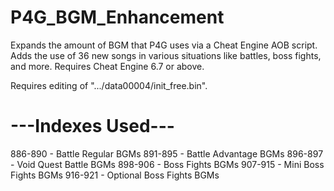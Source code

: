 # P4G_BGM_Enhancement
Expands the amount of BGM that P4G uses via a Cheat Engine AOB script. Adds the use of 36 new songs in various situations like battles, boss fights, and more. Requires Cheat Engine 6.7 or above.

Requires editing of ".../data00004/init_free.bin".

# ---Indexes Used---
886-890 - Battle Regular BGMs
891-895 - Battle Advantage BGMs
896-897 - Void Quest Battle BGMs
898-906 - Boss Fights BGMs
907-915 - Mini Boss Fights BGMs
916-921 - Optional Boss Fights BGMs
